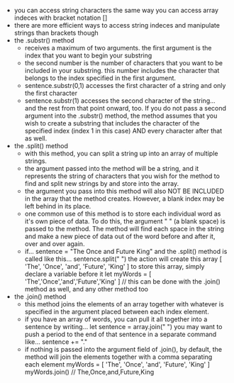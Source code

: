  - you can access string characters the same way you can access array indeces with bracket notation []
 - there are more efficient ways to access string indeces and manipulate strings than brackets though
 - the .substr() method
   - receives a maximum of two arguments. the first argument is the index that you want to begin your substring
   - the second number is the number of characters that you want to be included in your substring. this number includes the character that belongs to the index specified in the first argument. 
   - sentence.substr(0,1) accesses the first character of a string and only the first character
   - sentence.substr(1) accesses the second character of the string... and the rest from that point onward, too. If you do not pass a second argument into the .substr() method, the method assumes that you wish to create a substring that includes the character of the specified index (index 1 in this case) AND every character after that as well.
 - the .split() method
   - with this method, you can split a string up into an array of multiple strings. 
   - the argument passed into the method will be a string, and it represents the string of characters that you wish for the method to find and split new strings by and store into the array. 
   - the argument you pass into this method will also NOT BE INCLUDED in the array that the method creates. However, a blank index may be left behind in its place.
   - one common use of this method is to store each individual word as it's own piece of data. To do this, the argument " " (a blank space) is passed to the method. The method will find each space in the string and make a new piece of data out of the word before and after it, over and over again. 
   - if...
        sentence = "The Once and Future King"
        and the .split() method is called like this...
        sentence.split(" ")
        the action will create this array
        [ 'The', 'Once', 'and', 'Future', 'King' ]
        to store this array, simply declare a variable before it
        let myWords = [ 'The','Once','and','Future','King' ] // this can be done with the .join() method as well, and any other method too
 - the .join() method
   - this method joins the elements of an array together with whatever is specified in the argument placed between each index element.
   - if you have an array of words, you can pull it all together into a sentence by writing...
        let sentence = array.join(" ")
        you may want to push a period to the end of that sentence in a separate command like...
        sentence += "."
   - if nothing is passed into the argument field of .join(), by default, the method will join the elements together with a comma separating each element
        myWords = [ 'The', 'Once', 'and', 'Future', 'King' ]
        myWords.join() // The,Once,and,Future,King